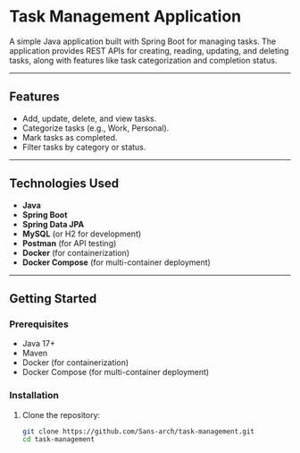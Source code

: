 # Task Management Application

A simple Java application built with Spring Boot for managing tasks. The application provides REST APIs for creating, reading, updating, and deleting tasks, along with features like task categorization and completion status.

---

## Features

- Add, update, delete, and view tasks.
- Categorize tasks (e.g., Work, Personal).
- Mark tasks as completed.
- Filter tasks by category or status.

---

## Technologies Used

- **Java**
- **Spring Boot**
- **Spring Data JPA**
- **MySQL** (or H2 for development)
- **Postman** (for API testing)
- **Docker** (for containerization)
- **Docker Compose** (for multi-container deployment)

---

## Getting Started

### Prerequisites

- Java 17+
- Maven
- Docker (for containerization)
- Docker Compose (for multi-container deployment)

### Installation

1. Clone the repository:
   ```bash
   git clone https://github.com/Sans-arch/task-management.git
   cd task-management
